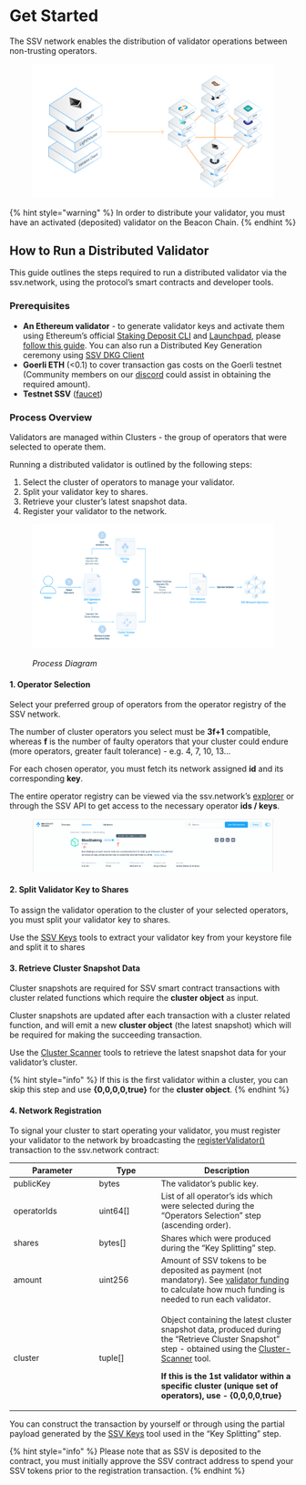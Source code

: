# Get Started

The SSV network enables the distribution of validator operations between non-trusting operators.

<figure><img src="../.gitbook/assets/spaces_5j2wcf1k37MM5iWhtP7i_uploads_MH7SNJDlLTYusEagbuBs_0.png" alt=""><figcaption></figcaption></figure>

{% hint style="warning" %}
In order to distribute your validator, you must have an activated (deposited) validator on the Beacon Chain.
{% endhint %}

## How to Run a Distributed Validator <a href="#_qbxicu1vhvv3" id="_qbxicu1vhvv3"></a>

This guide outlines the steps required to run a distributed validator via the ssv.network, using the protocol’s smart contracts and developer tools.

### Prerequisites <a href="#_v2zo33nxl8mr" id="_v2zo33nxl8mr"></a>

* **An Ethereum validator** - to generate validator keys and activate them using Ethereum’s official [Staking Deposit CLI](https://github.com/ethereum/staking-deposit-cli) and [Launchpad](https://goerli.launchpad.ethereum.org/), please [follow this guide](../validator-user-guides/validator-management/creating-a-new-validator.md). You can also run a Distributed Key Generation ceremony using [SSV DKG Client](tools/ssv-dkg-client/generate-key-shares.md)
* **Goerli ETH** (<0.1) to cover transaction gas costs on the Goerli testnet (Community members on our [discord](https://discord.gg/ssvnetworkofficial) could assist in obtaining the required amount).
* **Testnet SSV** ([faucet](https://faucet.ssv.network/))

### Process Overview <a href="#_7f2y4pcm8bfl" id="_7f2y4pcm8bfl"></a>

Validators are managed within Clusters - the group of operators that were selected to operate them.

Running a distributed validator is outlined by the following steps:

1. Select the cluster of operators to manage your validator.
2. Split your validator key to shares.
3. Retrieve your cluster’s latest snapshot data.
4. Register your validator to the network.

<figure><img src="../.gitbook/assets/spaces_5j2wcf1k37MM5iWhtP7i_uploads_FFviU4kxmClr0SuQvzDk_1.png" alt=""><figcaption><p><em>Process Diagram</em></p></figcaption></figure>

#### 1. Operator Selection <a href="#_tulnbjthau7t" id="_tulnbjthau7t"></a>

Select your preferred group of operators from the operator registry of the SSV network.

The number of cluster operators you select must be **3f+1** compatible, whereas **f** is the number of faulty operators that your cluster could endure (more operators, greater fault tolerance) - e.g. 4, 7, 10, 13…

For each chosen operator, you must fetch its network assigned **id** and its corresponding **key**.

The entire operator registry can be viewed via the ssv.network’s [explorer](https://explorer.ssv.network/operators) or through the SSV API to get access to the necessary operator **ids / keys**.

<figure><img src="../.gitbook/assets/spaces_5j2wcf1k37MM5iWhtP7i_uploads_nx4QZvQF2uYWyH7IAjIg_2.png" alt=""><figcaption></figcaption></figure>

#### 2. Split Validator Key to Shares <a href="#_x02jw9rs53s3" id="_x02jw9rs53s3"></a>

To assign the validator operation to the cluster of your selected operators, you must split your validator key to shares.

Use the [SSV Keys](tools/ssv-key-distributor/) tools to extract your validator key from your keystore file and split it to shares

#### 3. Retrieve Cluster Snapshot Data <a href="#_vjco67d7q0gy" id="_vjco67d7q0gy"></a>

Cluster snapshots are required for SSV smart contract transactions with cluster related functions which require the **cluster object** as input.

Cluster snapshots are updated after each transaction with a cluster related function, and will emit a new **cluster object** (the latest snapshot) which will be required for making the succeeding transaction.

Use the [Cluster Scanner](tools/cluster-scanner/) tools to retrieve the latest snapshot data for your validator’s cluster.

{% hint style="info" %}
If this is the first validator within a cluster, you can skip this step and use **{0,0,0,0,true}** for the **cluster object**.
{% endhint %}

#### 4. Network Registration <a href="#_j9fra6w5d8er" id="_j9fra6w5d8er"></a>

To signal your cluster to start operating your validator, you must register your validator to the network by broadcasting the [registerValidator()](smart-contracts/ssvnetwork.md#public-registervalidator-publickey-operatorids-shares-amount-cluster) transaction to the ssv.network contract:

<table><thead><tr><th width="136.33333333333331">Parameter</th><th width="95">Type</th><th>Description</th></tr></thead><tbody><tr><td>publicKey</td><td>bytes</td><td>The validator’s public key.</td></tr><tr><td>operatorIds</td><td>uint64[]</td><td>List of all operator’s ids which were selected during the “Operators Selection” step (ascending order).</td></tr><tr><td>shares</td><td>bytes[]</td><td>Shares which were produced during the “Key Splitting” step.</td></tr><tr><td>amount</td><td>uint256</td><td>Amount of SSV tokens to be deposited as payment (not mandatory). See <a href="../learn/stakers/validators/validator-onboarding.md#_kumpogh364aq">validator funding</a> to calculate how much funding is needed to run each validator.</td></tr><tr><td>cluster</td><td>tuple[]</td><td><p>Object containing the latest cluster snapshot data, produced during the “Retrieve Cluster Snapshot” step - obtained using the <a href="tools/cluster-scanner/">Cluster-Scanner</a> tool.</p><p></p><p><strong>If this is the 1st validator within a specific cluster (unique set of operators), use - {0,0,0,0,true}</strong></p></td></tr></tbody></table>

You can construct the transaction by yourself or through using the partial payload generated by the [SSV Keys](tools/ssv-key-distributor/) tool used in the “Key Splitting” step.

{% hint style="info" %}
Please note that as SSV is deposited to the contract, you must initially approve the SSV contract address to spend your SSV tokens prior to the registration transaction.
{% endhint %}
